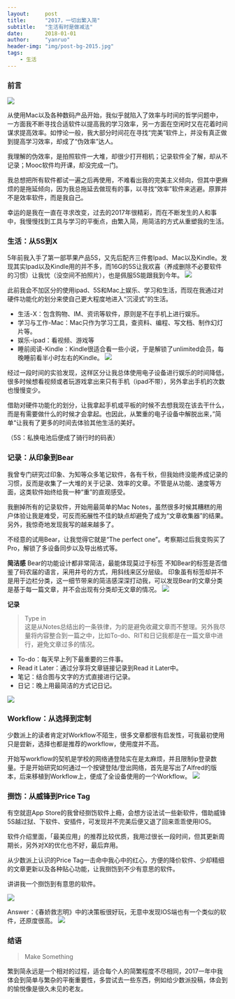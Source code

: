 ```yaml
---
layout:     post
title:      "2017，一切出繁入简"
subtitle:   "生活有时是做减法"
date:       2018-01-01
author:     "yanruo"
header-img: "img/post-bg-2015.jpg"
tags:
    - 生活
---
```


### 前言

![](/img/in-post/2017everything-gone/285F8D2E-BB09-4FE5-9092-04AEB279C057.jpg)

从使用Mac以及各种数码产品开始，我似乎就陷入了效率与时间的哲学问题中，一方面我不断寻找合适软件以提高我的学习效率，另一方面在空闲时又在花着时间谋求提高效率。如悖论一般，我大部分时间花在寻找“完美”软件上，并没有真正做到提高学习效率，却成了“伪效率”达人。

我理解的伪效率，是拍照软件一大堆，却很少打开相机；记录软件全了解，却从不记录；Mooc软件均开课，却没完成一门。

我总想把所有软件都试一遍之后再使用，不难看出我的完美主义倾向，但其中更麻烦的是拖延倾向，因为我总拖延去做现有的事，以寻找“效率”软件来逃避。原罪并不是效率软件，而是我自己。

幸运的是我在一直在寻求改变，过去的2017年很精彩，而在不断发生的人和事中，我慢慢找到工具与学习的平衡点，由繁入简，用简洁的方式从重塑我的生活。

### 生活：从5S到X

5年前我入手了第一部苹果产品5S，又先后配齐三件套Ipad、Mac以及Kindle。发现其实Ipad以及Kindle用的并不多，而16G的5S让我欢喜（养成删除不必要软件的习惯）让我忧（没空间不拍照片），也是佩服5S能跟我到今年。
![](/img/in-post/2017everything-gone/74D57247-FB20-45F1-A04F-A2B8D1BAEC60.jpg)

此前我会不加区分的使用ipad、5S和Mac上娱乐、学习和生活，而现在我通过对硬件功能化的划分来使自己更大程度地进入“沉浸式”的生活。
- 生活-X：包含购物、IM、资讯等软件，原则是不在手机上进行娱乐。
- 学习与工作-Mac：Mac只作为学习工具，查资料、编程、写文档、制作幻灯片等。
- 娱乐-ipad：看视频、游戏等
- 睡前阅读-Kindle：Kindle很适合看一些小说，于是解锁了unlimited会员，每晚睡前看半小时左右的Kindle。
  ![](/img/in-post/2017everything-gone/D52CD24C-2E86-43C6-AB0B-6FF2FE1F6999.png)

经过一段时间的实验发现，这样区分让我总体使用电子设备进行娱乐的时间降低，很多时候想看视频或者玩游戏拿出来只有手机（ipad不带），另外拿出手机的次数也慢慢变少。

借助对硬件功能化的划分，让我拿起手机或平板的时候不去想我现在该去干什么，而是有需要做什么的时候才会拿起。也因此，从繁重的电子设备中解脱出来，”简单“让我有了更多的时间去体验其他生活的美好。

（5S：私换电池后便成了骑行时的码表）


### 记录：从印象到Bear
我曾专门研究过印象、为知等众多笔记软件，各有千秋，但我始终没能养成记录的习惯，反而是收集了一大堆的关于记录、效率的文章。不管是从功能、速度等方面，这类软件始终给我一种“重”的直观感受。

我删掉所有的记录软件，开始用最简单的Mac Notes，虽然很多时候其糟糕的用户体验让我是难受，可反而拓展性不佳的缺点却避免了成为“文章收集器”的结果。另外，我惊奇地发现我写的越来越多了。

不经意的试用Bear，让我觉得它就是“The perfect one”。考察期过后我变购买了Pro，解锁了多设备同步以及导出格式等。

**简洁感**
Bear的功能设计都非常简洁，最能体现莫过于标签
 不知Bear的标签是否借鉴了码农届的语言，采用井号的方式，用斜线来区分层级。 印象虽有标签却并不是用于边栏分类，这一细节带来的简洁感深深打动我，可以发现Bear的文章分类是基于每一篇文章，并不会出现有分类却无文章的情况。
![](/img/in-post/2017everything-gone/60631CDB-985F-4023-A11F-025313261665.png)

**记录**
> Type in   
> 这是从Notes总结出的一条铁律，为的是避免收藏文章而不整理。另外我尽量将内容整合到一篇之中，比如To-do、RIT和日记我都是在一篇文章中进行，避免文章过多的情况。
- To-do：每天早上列下最重要的三件事。
- Read it Later：通过分享将文章链接记录到Read it Later中。
- 笔记：结合图与文字的方式直接进行记录。
- 日记：晚上用最简洁的方式记日记。

![](/img/in-post/2017everything-gone/BBB24ED1-A7FA-41FF-A0B0-E5FAE7C6CC80.png)





### Workflow：从选择到定制

少数派上的读者肯定对Workflow不陌生，很多文章都很有启发性，可我最初使用只是尝新，选择也都是推荐的workflow，使用度并不高。

开始写workflow的契机是学校的网络通登陆实在是太麻烦，并且限制ip登录数量。于是开始研究如何通过一个按键登陆/登出网络，首先是写出了Alfred的版本，后来移植到Workflow上，便成了全设备使用的一个Workflow。
![](/img/in-post/2017everything-gone/6722C3E4-43EB-411A-824E-79E2E69A1B56.png)

### 捯饬：从威锋到Price Tag

有空就逛App Store的我曾经捯饬软件上瘾，会想方设法试一些新软件，借助威锋5S越过狱、下软件、安插件，可发现并不完美后便又退了回来乖乖使用IOS。

软件介绍里面，「最美应用」的推荐比较优质，我用过很长一段时间，但其更新周期长，另外对X的优化也不好，最后弃用。

从少数派上认识的Price Tag一击命中我心中的红心，方便的降价软件、少却精细的文章更新以及各种贴心功能，让我捯饬到不少有意思的软件。

讲讲我一个捯饬到有意思的软件。


![](/img/in-post/2017everything-gone/p2462947899.jpg)

Answer：《春娇救志明》中的决策板很好玩，无意中发现IOS端也有一个类似的软件，还原度很高。
![](/img/in-post/2017everything-gone/2018-01-10%2013_44_36.gif)


### 结语

> Make Something  

繁到简永远是一个相对的过程，适合每个人的简繁程度不尽相同，2017一年中我体会到简单与繁杂的平衡重要性，多尝试去一些东西，例如给少数派投稿，体会到的愉悦像是很久未见的老友。





